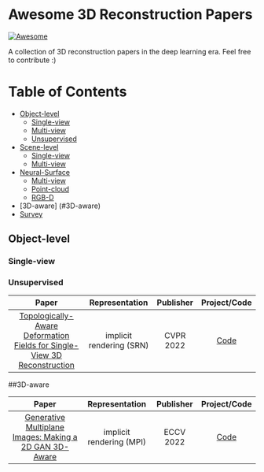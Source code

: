 # Awesome 3D Reconstruction Papers
[![Awesome](https://awesome.re/badge.svg)](https://awesome.re)

A collection of 3D reconstruction papers in the deep learning era. Feel free to contribute :)

Table of Contents
=================

  * [Object-level](#object-level)
     * [Single-view](#single-view)
     * [Multi-view](#multi-view)
     * [Unsupervised](#unsupervised)
  * [Scene-level](#scene-level)
     * [Single-view](#single-view-1)
     * [Multi-view](#multi-view-1)
  * [Neural-Surface](#neural-surface)
     * [Multi-view](#multi-view-2)
     * [Point-cloud](#point-cloud)
     * [RGB-D](#rgb-d)
  * [3D-aware] (#3D-aware)
  * [Survey](#survey)

## Object-level

### Single-view
### Unsupervised

| Paper | Representation| Publisher | Project/Code |
| :----------------------------------------------------------: | :-------: | :-------: | :-----------------------------------------------------: |
| [Topologically-Aware Deformation Fields for Single-View 3D Reconstruction](https://shivamduggal4.github.io/tars-3D/static/paper/main.pdf) | implicit rendering (SRN) | CVPR 2022 | [Code](https://shivamduggal4.github.io/tars-3D/) | / |
 
##3D-aware

| Paper | Representation| Publisher | Project/Code |
| :----------------------------------------------------------: | :-------: | :-------: | :-----------------------------------------------------: |
| [Generative Multiplane Images: Making a 2D GAN 3D-Aware](https://arxiv.org/abs/2207.10642) | implicit rendering (MPI) | ECCV 2022 | [Code](https://github.com/apple/ml-gmpi) | / |
